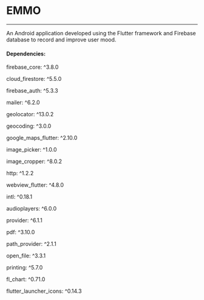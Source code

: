 # EMMO

------

An Android application developed using the Flutter framework and Firebase database to record and improve user mood.

#### Dependencies:

  firebase_core: ^3.8.0

  cloud_firestore: ^5.5.0

  firebase_auth: ^5.3.3

  mailer: ^6.2.0

  geolocator: ^13.0.2

  geocoding: ^3.0.0

  google_maps_flutter: ^2.10.0

  image_picker: ^1.0.0

  image_cropper: ^8.0.2

  http: ^1.2.2

  webview_flutter: ^4.8.0

  intl: ^0.18.1

  audioplayers: ^6.0.0

  provider: ^6.1.1

  pdf: ^3.10.0

  path_provider: ^2.1.1

  open_file: ^3.3.1

  printing: ^5.7.0

  fl_chart: ^0.71.0
  
  flutter_launcher_icons: ^0.14.3

